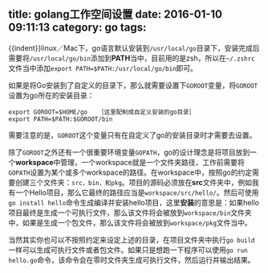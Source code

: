 title: golang工作空间设置
date: 2016-01-10 09:11:13
category: go
tags:
---

{{indent}}linux／Mac下，go语言默认安装到`/usr/local/go`目录下，安装完成后需要将`/usr/local/go/bin`添加到**PATH**当中，目前用的是zsh，所以在`~/.zshrc`文件当中添加`export PATH=$PATH:/usr/local/go/bin`即可。

<!-- more -->

如果是将Go安装到了自定义的目录下，那么就需要设置下`GOROOT`变量，将`GOROOT`设置为go所在的安装目录：
```
export GOROOT=$HOME/go   ［这里配制成自定义安装的go目录］
export PATH=$PATH:$GOROOT/bin
```
需要注意的是，`GOROOT`这个变量只有在自定义了go的安装目录时才需要去设置。

除了`GOROOT`之外还有一个很重要环境变量`GOPATH`，go的设计理念是将项目放到一个**workspace**中管理，一个workspace就是一个文件夹路径，工作前需要将`GOPATH`设置为某个或多个workspace的路径。在workspace中，按照go的约定需要创建三个文件夹：`src，bin，和pkg`。项目的源码必须放在**src**文件夹中，例如我有一个Hello项目，那么它最终的路径应当是`workspace/src/hello/`。然后可使用`go install hello`命令生成编译并安装hello项目，这里**安装**的意思是：如果hello项目最终是生成一个可执行文件，那么该文件将会被放到`workspace/bin`文件夹中，如果是生成一个包文件，那么该文件将会被放到`workspace/pkg`文件当中。

当然其实你也可以不按照约定来设定上述的目录，在项目文件夹中执行`go build`一样可以生成可执行文件或者包文件。如果只是想跑一下程序可以使用`go run hello.go`命令，该命令会在零时文件夹生成可执行文件，然后运行并输出结果。